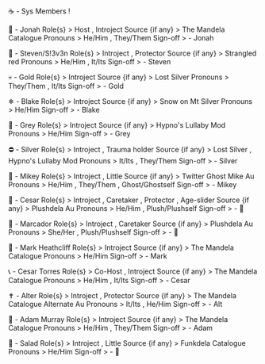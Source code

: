 ☕ - Sys Members !

👻 - Jonah 
Role{s} > Host , Introject
Source {if any} > The Mandela Catalogue
Pronouns > He/Him , They/Them
Sign-off > - Jonah

🌹 - Steven/S!3v3n
Role{s} > Introject , Protector
Source {if any} > Strangled red
Pronouns > He/Him , It/Its
Sign-off > - Steven

💀 - Gold
Role{s} > Introject
Source {if any} > Lost Silver
Pronouns > They/Them , It/Its
Sign-off > - Gold

❄ - Blake
Role{s} > Introject
Source {if any} > Snow on Mt Silver
Pronouns > He/Him
Sign-off > - Blake

💛 - Grey
Role{s} > Introject
Source {if any} > Hypno's Lullaby Mod
Pronouns > He/Him
Sign-off > - Grey

⛔ - Silver 
Role{s} > Introject , Trauma holder
Source {if any} > Lost Silver , Hypno's Lullaby Mod
Pronouns > It/Its , They/Them
Sign-off > - Silver

💙 - Mikey
Role{s} > Introject ,  Little
Source {if any} > Twitter Ghost Mike Au
Pronouns > He/Him , They/Them , Ghost/Ghostself
Sign-off > - Mikey

🧸 - Cesar
Role{s} > Introject , Caretaker , Protector , Age-slider
Source {if any} > Plushdela Au
Pronouns > He/Him , Plush/Plushself
Sign-off > - 🧸

🐇 - Marcador
Role{s} > Introject , Caretaker
Source {if any} > Plushdela Au
Pronouns > She/Her , Plush/Plushself
Sign-off > - 🐇

📓 - Mark Heathcliff
Role{s} > Introject
Source {if any} > The Mandela Catalogue
Pronouns > He/Him
Sign-off > - Mark

📞 - Cesar Torres
Role{s} > Co-Host , Introject
Source {if any} > The Mandela Catalogue
Pronouns > He/Him , It/Its
Sign-off > - Cesar

✝️ - Alter
Role{s} > Introject , Protector
Source {if any} > The Mandela Catalogue Alternate Au
Pronouns > It/Its , He/Him
Sign-off > - Alt

🐍 - Adam Murray
Role{s} > Introject
Source {if any} > The Mandela Catalogue
Pronouns > He/Him , They/Them
Sign-off > - Adam

🎀 - Salad
Role{s} > Introject , Little
Source {if any} > Funkdela Catalogue 
Pronouns > He/Him
Sign-off > - 🎀
